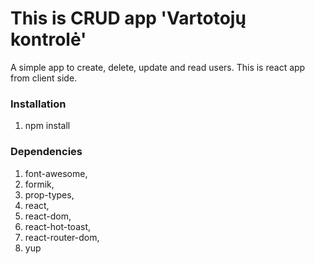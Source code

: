 
# This is CRUD app 'Vartotojų kontrolė'

A simple app to create, delete, update and read users.
This is react app from client side.

### Installation
1. npm install

### Dependencies
1. font-awesome,
2. formik,
3. prop-types,
4. react,
5. react-dom,
6. react-hot-toast,
7. react-router-dom,
8. yup


